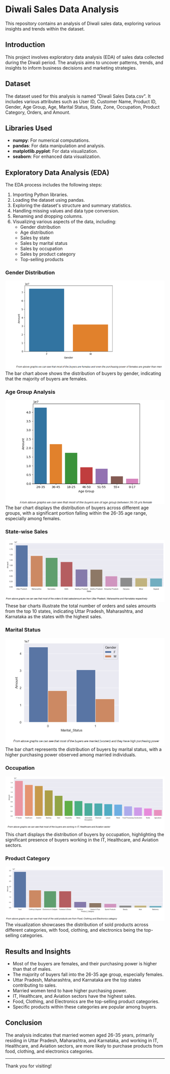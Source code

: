 # Diwali Sales Data Analysis

This repository contains an analysis of Diwali sales data, exploring various insights and trends within the dataset.

## Introduction

This project involves exploratory data analysis (EDA) of sales data collected during the Diwali period. The analysis aims to uncover patterns, trends, and insights to inform business decisions and marketing strategies.

## Dataset

The dataset used for this analysis is named "Diwali Sales Data.csv". It includes various attributes such as User ID, Customer Name, Product ID, Gender, Age Group, Age, Marital Status, State, Zone, Occupation, Product Category, Orders, and Amount.

## Libraries Used

- **numpy**: For numerical computations.
- **pandas**: For data manipulation and analysis.
- **matplotlib.pyplot**: For data visualization.
- **seaborn**: For enhanced data visualization.

## Exploratory Data Analysis (EDA)

The EDA process includes the following steps:

1. Importing Python libraries.
2. Loading the dataset using pandas.
3. Exploring the dataset's structure and summary statistics.
4. Handling missing values and data type conversion.
5. Renaming and dropping columns.
6. Visualizing various aspects of the data, including:
   - Gender distribution
   - Age distribution
   - Sales by state
   - Sales by marital status
   - Sales by occupation
   - Sales by product category
   - Top-selling products

### Gender Distribution
![Gender Distribution](https://github.com/VaibhavGit27/Sales-Insights/blob/main/Visualizations/Gender.png)
The bar chart above shows the distribution of buyers by gender, indicating that the majority of buyers are females.

### Age Group Analysis
![Age Group Analysis](https://github.com/VaibhavGit27/Sales-Insights/blob/main/Visualizations/Age%20Group.png)
The bar chart displays the distribution of buyers across different age groups, with a significant portion falling within the 26-35 age range, especially among females.

### State-wise Sales
![State-wise Sales](https://github.com/VaibhavGit27/Sales-Insights/blob/main/Visualizations/State%20wise%20Amount.png)
These bar charts illustrate the total number of orders and sales amounts from the top 10 states, indicating Uttar Pradesh, Maharashtra, and Karnataka as the states with the highest sales.

### Marital Status
![Marital Status](https://github.com/VaibhavGit27/Sales-Insights/blob/main/Visualizations/Marital%20Status%20wise%20Amount.png)
The bar chart represents the distribution of buyers by marital status, with a higher purchasing power observed among married individuals.

### Occupation
![Occupation](https://github.com/VaibhavGit27/Sales-Insights/blob/main/Visualizations/Occupation.png)
This chart displays the distribution of buyers by occupation, highlighting the significant presence of buyers working in the IT, Healthcare, and Aviation sectors.

### Product Category
![Product Category](https://github.com/VaibhavGit27/Sales-Insights/blob/main/Visualizations/Product%20Category.png)
The visualization showcases the distribution of sold products across different categories, with food, clothing, and electronics being the top-selling categories.

## Results and Insights

- Most of the buyers are females, and their purchasing power is higher than that of males.
- The majority of buyers fall into the 26-35 age group, especially females.
- Uttar Pradesh, Maharashtra, and Karnataka are the top states contributing to sales.
- Married women tend to have higher purchasing power.
- IT, Healthcare, and Aviation sectors have the highest sales.
- Food, Clothing, and Electronics are the top-selling product categories.
- Specific products within these categories are popular among buyers.

## Conclusion
The analysis indicates that married women aged 26-35 years, primarily residing in Uttar Pradesh, Maharashtra, and Karnataka, and working in IT, Healthcare, and Aviation sectors, are more likely to purchase products from food, clothing, and electronics categories.

---

Thank you for visiting!

